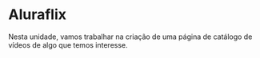 # Aluraflix
Nesta unidade, vamos trabalhar na criação de uma página de catálogo de vídeos de algo que temos interesse.

